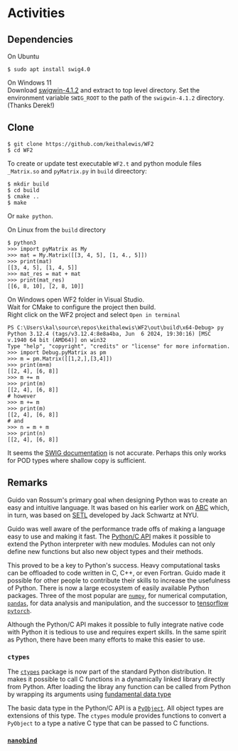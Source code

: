 # Activities

## Dependencies

On Ubuntu

```
$ sudo apt install swig4.0
```

On Windows 11  
Download [swigwin-4.1.2](https://sourceforge.net/projects/swig/files/swigwin/swigwin-4.1.2/swigwin-4.1.2.zip)
and extract to top level directory. 
Set the environment variable `SWIG_ROOT` to the path of the `swigwin-4.1.2` directory. (Thanks Derek!)

## Clone

```
$ git clone https://github.com/keithalewis/WF2  
$ cd WF2
```

To create or update test executable `WF2.t` and python module files `_Matrix.so` and `pyMatrix.py` in `build` direectory:

```
$ mkdir build
$ cd build
$ cmake ..
$ make
```

Or `make python`.

On Linux from the `build` directory  
```
$ python3
>>> import pyMatrix as My
>>> mat = My.Matrix([[3, 4, 5], [1, 4., 5]])
>>> print(mat)
[[3, 4, 5], [1, 4, 5]]
>>> mat_res = mat + mat
>>> print(mat_res)
[[6, 8, 10], [2, 8, 10]]
```

On Windows open WF2 folder in Visual Studio.  
Wait for CMake to configure the project then build.  
Right click on the WF2 project and select `Open in terminal`  
```
PS C:\Users\kal\source\repos\keithalewis\WF2\out\build\x64-Debug> py
Python 3.12.4 (tags/v3.12.4:8e8a4ba, Jun  6 2024, 19:30:16) [MSC v.1940 64 bit (AMD64)] on win32
Type "help", "copyright", "credits" or "license" for more information.
>>> import Debug.pyMatrix as pm
>>> m = pm.Matrix([[1,2,],[3,4]])
>>> print(m+m)
[[2, 4], [6, 8]]
>>> m += m
>>> print(m)
[[2, 4], [6, 8]]
# however
>>> m += m
>>> print(m)
[[2, 4], [6, 8]]
# and
>>> n = m + m
>>> print(n)
[[2, 4], [6, 8]]
```

It seems the [SWIG documentation](https://www.swig.org/Doc1.3/Python.html#Python_nn24)
is not accurate. Perhaps this only works for POD types where shallow copy is sufficient.

## Remarks

Guido van Rossum's primary goal when designing Python was to 
create an easy and intuitive language. It was based on
his earlier work on [ABC](https://en.wikipedia.org/wiki/ABC_(programming_language))
which, in turn, was based on [SETL](https://en.wikipedia.org/wiki/SETL)
developed by Jack Schwartz at NYU.

Guido was well aware of the performance trade offs of making
a language easy to use and making it fast. 
The [Python/C API](https://docs.python.org/3/c-api/index.html) makes it
possible to extend the Python interpreter with new modules.  Modules can
not only define new functions but also new object types and their methods.

This proved to be a key to Python's success. Heavy computational tasks
can be offloaded to code written in C, C++, or even Fortran.
Guido made it possible for other people to contribute their skills
to increase the usefulness of Python.
There is now a large ecosystem of easily available Python packages.
Three of the most popular are
[`numpy`](https://numpy.org/), 
for numerical computation,
[`pandas`](https://pandas.pydata.org/),
for data analysis and manipulation,
and the successor to [tensorflow](https://www.tensorflow.org/) [`pytorch`](https://pytorch.org/).

Although the Python/C API makes it possible to fully integrate native code with Python
it is tedious to use and requires expert skills.
In the same spirit as Python, there have been many efforts to make this easier to use.

### `ctypes`

The [`ctypes`](https://docs.python.org/3/library/ctypes.html)
package is now part of the standard Python distribution.
It makes it possible to call C functions in a dynamically linked library directly from Python.
After loading the libray any function can be called from Python
by wrapping its arguments using
[fundamental data type](https://docs.python.org/3/library/ctypes.html#fundamental-data-types)

The basic data type in the Python/C API is
a [`PyObject`](https://docs.python.org/3/c-api/structures.html).
All object types are extensions of this type.
The `ctypes` module provides functions to convert a `PyObject` to
a type a native C type that can be passed to C functions.

### [`nanobind`](https://github.com/wjakob/nanobind)

